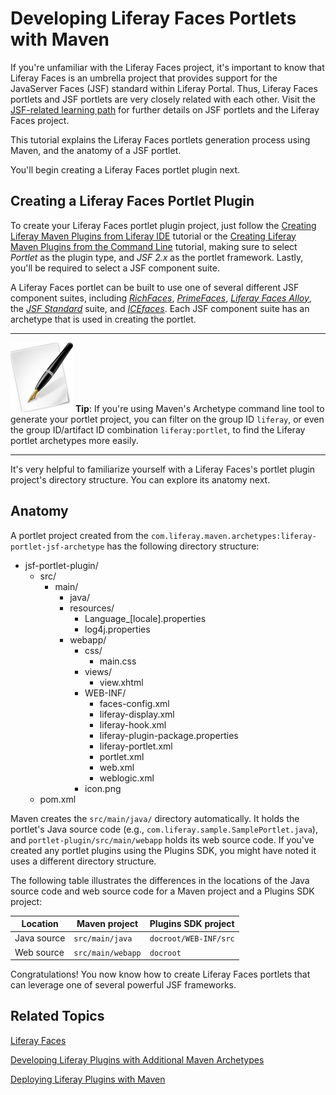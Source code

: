 # Developing Liferay Faces Portlets with Maven [](id=developing-liferay-faces-portlets-with-maven)

If you're unfamiliar with the Liferay Faces project, it's important to know that
Liferay Faces is an umbrella project that provides support for the JavaServer
Faces (JSF) standard within Liferay Portal. Thus, Liferay Faces portlets and JSF
portlets are very closely related with each other. Visit the 
[JSF-related learning path](/develop/learning-paths/-/knowledge_base/writing-your-first-jsf-application)
for further details on JSF portlets and the Liferay Faces project. 

This tutorial explains the Liferay Faces portlets generation process using
Maven, and the anatomy of a JSF portlet. 

<!-- Make sure the JSF learning path link above is updated once it has been
created. -Cody -->

You'll begin creating a Liferay Faces portlet plugin next. 

## Creating a Liferay Faces Portlet Plugin

To create your Liferay Faces portlet plugin project, just follow the 
[Creating Liferay Maven Plugins from Liferay IDE](/develop/tutorials/-/knowledge_base/creating-liferay-maven-plugins-from-liferay-ide)
tutorial or the
[Creating Liferay Maven Plugins from the Command Line](/develop/tutorials/-/knowledge_base/creating-liferay-maven-plugins-from-the-command-lin)
tutorial, making sure to select *Portlet* as the plugin type, and *JSF 2.x* as
the portlet framework. Lastly, you'll be required to select a JSF component
suite. 

A Liferay Faces portlet can be built to use one of several different JSF
component suites, 
including [*RichFaces*](http://richfaces.jboss.org/),
[*PrimeFaces*](http://primefaces.org/),
[*Liferay Faces Alloy*](https://www.liferay.com/community/liferay-projects/liferay-faces/alloy),
the [*JSF Standard*](http://en.wikipedia.org/wiki/JavaServer_Faces) suite, and
[*ICEfaces*](http://www.icesoft.org/java/projects/ICEfaces/overview.jsf). Each
JSF component suite has an archetype that is used in creating the portlet. 

---

![tip](../../images/tip-pen-paper.png) **Tip**: If you're using Maven's
Archetype command line tool to generate your portlet project, you can filter on
the group ID `liferay`, or even the group ID/artifact ID combination
`liferay:portlet`, to find the Liferay portlet archetypes more easily. 

---

It's very helpful to familiarize yourself with a Liferay Faces's portlet plugin
project's directory structure. You can explore its anatomy next. 

## Anatomy

A portlet project created from the
`com.liferay.maven.archetypes:liferay-portlet-jsf-archetype` has the following
directory structure: 

- jsf-portlet-plugin/
    - src/
        - main/
            - java/
            - resources/
                - Language_[locale].properties
                - log4j.properties
            - webapp/
                - css/
                    - main.css
                - views/
                    - view.xhtml
                - WEB-INF/
                    - faces-config.xml
                    - liferay-display.xml
                    - liferay-hook.xml
                    - liferay-plugin-package.properties
                    - liferay-portlet.xml
                    - portlet.xml
                    - web.xml
                    - weblogic.xml
                - icon.png
    - pom.xml

Maven creates the `src/main/java/` directory automatically. It holds the
portlet's Java source code (e.g., `com.liferay.sample.SamplePortlet.java`), and
`portlet-plugin/src/main/webapp` holds its web source code. If you've created
any portlet plugins using the Plugins SDK, you might have noted it uses a
different directory structure. 

The following table illustrates the differences in the locations of the Java
source code and web source code for a Maven project and a Plugins SDK project: 

Location    | Maven project     | Plugins SDK project   |
----------- | ----------------- | --------------------- |
Java source | `src/main/java`   | `docroot/WEB-INF/src` |
Web source  | `src/main/webapp` | `docroot`             |

Congratulations! You now know how to create Liferay Faces portlets that can
leverage one of several powerful JSF frameworks. 

## Related Topics

[Liferay Faces](/develop/tutorials/-/knowledge_base/developing-jsp-portlets-using-liferay-mvc)

[Developing Liferay Plugins with Additional Maven Archetypes](/develop/tutorials/-/knowledge_base/developing-liferay-plugins-with-additional-maven-ar)

[Deploying Liferay Plugins with Maven](/develop/tutorials/-/knowledge_base/deploying-liferay-plugins-with-maven)

